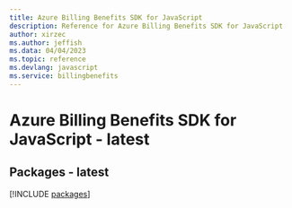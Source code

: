 ```yaml
---
title: Azure Billing Benefits SDK for JavaScript
description: Reference for Azure Billing Benefits SDK for JavaScript
author: xirzec
ms.author: jeffish
ms.data: 04/04/2023
ms.topic: reference
ms.devlang: javascript
ms.service: billingbenefits
---
```

# Azure Billing Benefits SDK for JavaScript - latest
## Packages - latest
[!INCLUDE [packages](billing-benefits-index.md)]